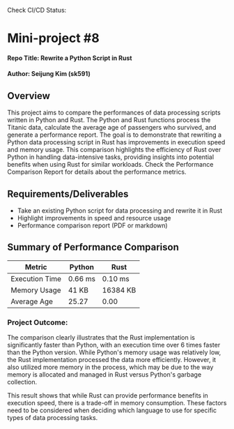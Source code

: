 Check CI/CD Status:

# Mini-project #8
#### Repo Title: Rewrite a Python Script in Rust
#### Author: Seijung Kim (sk591)

## Overview
This project aims to compare the performances of data processing scripts written in Python and Rust. The Python and Rust functions process the Titanic data, calculate the average age of passengers who survived, and generate a performance report. The goal is to demonstrate that rewriting a Python data processing script in Rust has improvements in execution speed and memory usage. This comparison highlights the efficiency of Rust over Python in handling data-intensive tasks, providing insights into potential benefits when using Rust for similar workloads. Check the Performance Comparison Report for details about the performance metrics.

## Requirements/Deliverables
* Take an existing Python script for data processing and rewrite it in Rust
* Highlight improvements in speed and resource usage
* Performance comparison report (PDF or markdown)

## Summary of Performance Comparison  
| Metric            | Python                | Rust                  |
|-------------------|-----------------------|-----------------------|
| Execution Time    | 0.66 ms               | 0.10 ms               |
| Memory Usage      | 41 KB                 | 16384 KB              |
| Average Age       | 25.27                 | 0.00                  |

### Project Outcome:
The comparison clearly illustrates that the Rust implementation is significantly faster than Python, with an execution time over 6 times faster than the Python version. While Python's memory usage was relatively low, the Rust implementation processed the data more efficiently. However, it also utilized more memory in the process, which may be due to the way memory is allocated and managed in Rust versus Python's garbage collection.

This result shows that while Rust can provide performance benefits in execution speed, there is a trade-off in memory consumption. These factors need to be considered when deciding which language to use for specific types of data processing tasks.